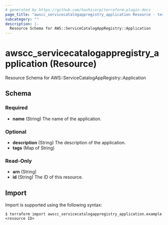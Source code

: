 ```yaml
---
# generated by https://github.com/hashicorp/terraform-plugin-docs
page_title: "awscc_servicecatalogappregistry_application Resource - terraform-provider-awscc"
subcategory: ""
description: |-
  Resource Schema for AWS::ServiceCatalogAppRegistry::Application
---
```


# awscc_servicecatalogappregistry_application (Resource)

Resource Schema for AWS::ServiceCatalogAppRegistry::Application



<!-- schema generated by tfplugindocs -->
## Schema

### Required

- **name** (String) The name of the application.

### Optional

- **description** (String) The description of the application.
- **tags** (Map of String)

### Read-Only

- **arn** (String)
- **id** (String) The ID of this resource.

## Import

Import is supported using the following syntax:

```shell
$ terraform import awscc_servicecatalogappregistry_application.example <resource ID>
```
